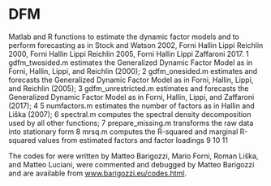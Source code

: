 # DFM
Matlab and R functions to estimate the dynamic factor models and to perform forecasting as in Stock and Watson 2002, Forni Hallin Lippi Reichlin 2000, Forni Hallin Lippi Reichlin 2005, Forni Hallin Lippi Zaffaroni 2017.
1 gdfm_twosided.m estimates the Generalized Dynamic Factor Model as in Forni, Hallin, Lippi, and Reichlin (2000);
2 gdfm_onesided.m estimates and forecasts the Generalized Dynamic Factor Model as in Forni, Hallin, Lippi, and Reichlin (2005); 
3 gdfm_unrestricted.m estimates and forecasts the Generalized Dynamic Factor Model as in Forni, Hallin, Lippi, and Zaffaroni (2017);
4
5 numfactors.m estimates the number of factors as in Hallin and Liška (2007);
6 spectral.m computes the spectral density decomposition used by all other functions;
7 prepare_missing.m  transforms the raw data into stationary form
8 mrsq.m  computes the R-squared and marginal R-squared  values from estimated factors and factor loadings
9
10
11

The codes for were written by Matteo Barigozzi, Mario Forni, Roman Liška, and Matteo
Luciani, were commented and debugged by Matteo Barigozzi and are available from
www.barigozzi.eu/codes.html.
